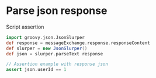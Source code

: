 # Parse json response

Script assertion

```groovy
import groovy.json.JsonSlurper
def response = messageExchange.response.responseContent
def slurper = new JsonSlurper()
def json = slurper.parseText response

// Assertion example with response json
assert json.userId == 1
```
